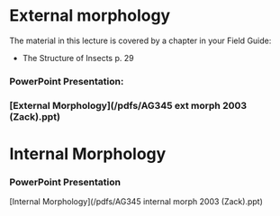 <!--
.. title: Lecture 21-03: Insect morphology
.. slug: lecture-21-03-insect-morphology
.. date: 2021-08-25 12:45 UTC+10:00
.. tags: lecture
.. category:
.. link:
.. description:
.. type: text
-->

# External morphology

The material in this lecture is covered by a chapter in your Field Guide:

* The Structure of Insects p. 29

### PowerPoint Presentation:
### [External Morphology](/pdfs/AG345 ext morph 2003 (Zack).ppt)

# Internal Morphology

### PowerPoint Presentation
[Internal Morphology](/pdfs/AG345 internal morph 2003 (Zack).ppt)
